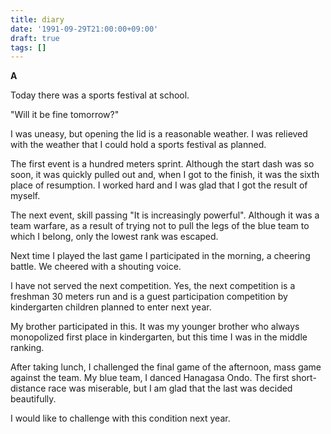 ```yaml
---
title: diary
date: '1991-09-29T21:00:00+09:00'
draft: true
tags: []
---
```


**A**

Today there was a sports festival at school.

"Will it be fine tomorrow?"

I was uneasy, but opening the lid is a reasonable weather. I was relieved with the weather that I could hold a sports festival as planned.

The first event is a hundred meters sprint. Although the start dash was so soon, it was quickly pulled out and, when I got to the finish, it was the sixth place of resumption. I worked hard and I was glad that I got the result of myself.

The next event, skill passing "It is increasingly powerful". Although it was a team warfare, as a result of trying not to pull the legs of the blue team to which I belong, only the lowest rank was escaped.

Next time I played the last game I participated in the morning, a cheering battle. We cheered with a shouting voice.

I have not served the next competition. Yes, the next competition is a freshman 30 meters run and is a guest participation competition by kindergarten children planned to enter next year.

My brother participated in this. It was my younger brother who always monopolized first place in kindergarten, but this time I was in the middle ranking.

After taking lunch, I challenged the final game of the afternoon, mass game against the team. My blue team, I danced Hanagasa Ondo. The first short-distance race was miserable, but I am glad that the last was decided beautifully.

I would like to challenge with this condition next year.
